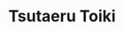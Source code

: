 --- 
title: "Tsutaeru Toiki"
publishdate: "2019-2-3T16:48:46+02:00"
src: "https://365manga.net/manga/tsutaeru-toiki"
image: "https://data.365manga.net/images/thumbnails/30659-tsutaeru-toiki.jpg"
description: " Shino became the librarian clerk she aspired to become but she is in a group with Tsuzuki, who gave her a very bad first impression. In the half year to come, she has to endure Tsuzuki's poisonous tongue and his mean heart. But although she hates him, when she is near him, her heartbeat quickens. One day, Shino kisses him in his sleep...?"
---